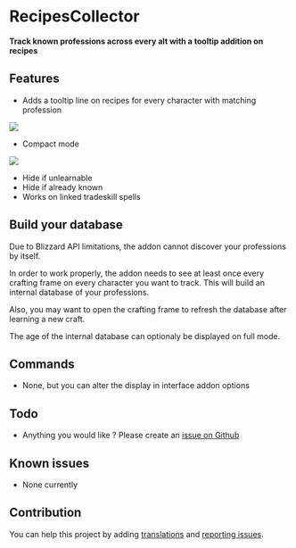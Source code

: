 # RecipesCollector

**Track known professions across every alt with a tooltip addition on recipes**

## Features

- Adds a tooltip line on recipes for every character with matching profession

![](https://img.klso.fr/image/e7777331-c0f6-45ed-8257-b5a40337ece3.png)

- Compact mode

![](https://img.klso.fr/image/dc2201b5-b829-4df8-9d99-daaf9f9e90c0.png)

- Hide if unlearnable
- Hide if already known
- Works on linked tradeskill spells

## Build your database

Due to Blizzard API limitations, the addon cannot discover your professions by itself.

In order to work properly, the addon needs to see at least once every crafting frame on every character you want to track.
This will build an internal database of your professions.

Also, you may want to open the crafting frame to refresh the database after learning a new craft.

The age of the internal database can optionaly be displayed on full mode.

## Commands

- None, but you can alter the display in interface addon options

## Todo

- Anything you would like ? Please create an [issue on Github](https://github.com/ZergRael/RecipesCollector/issues)

## Known issues

- None currently

## Contribution

You can help this project by adding [translations](https://www.curseforge.com/wow/addons/recipescollector/localization) and [reporting issues](https://github.com/ZergRael/RecipesCollector/issues).
